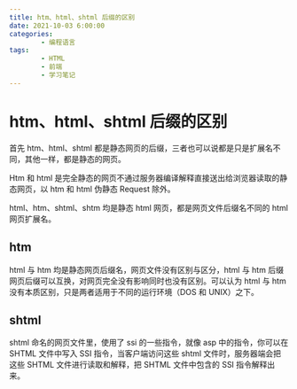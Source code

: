 ```yaml
---
title: htm、html、shtml 后缀的区别
date: 2021-10-03 6:00:00
categories:
        - 编程语言
tags:
        - HTML
        - 前端
        - 学习笔记
---
```


# htm、html、shtml 后缀的区别

首先 htm、html、shtml 都是静态网页的后缀，三者也可以说都是只是扩展名不同，其他一样，都是静态的网页。

Htm 和 html 是完全静态的网页不通过服务器编译解释直接送出给浏览器读取的静态网页，以 htm 和 html 伪静态 Request 除外。

html、htm、shtml、shtm 均是静态 html 网页，都是网页文件后缀名不同的 html 网页扩展名。

## htm

html 与 htm 均是静态网页后缀名，网页文件没有区别与区分，html 与 htm 后缀网页后缀可以互换，对网页完全没有影响同时也没有区别。可以认为 html 与 htm 没有本质区别，只是两者适用于不同的运行环境（DOS 和 UNIX）之下。

## shtml

shtml 命名的网页文件里，使用了 ssi 的一些指令，就像 asp 中的指令，你可以在 SHTML 文件中写入 SSI 指令，当客户端访问这些 shtml 文件时，服务器端会把这些 SHTML 文件进行读取和解释，把 SHTML 文件中包含的 SSI 指令解释出来。

